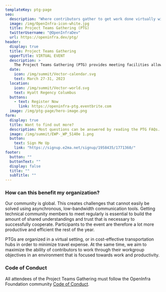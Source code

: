 ```yaml
---
templateKey: ptg-page
seo:
  description: "Where contributors gather to get work done virtually within OpenInfra Foundation-supported open source projects."
  image: /img/OpenInfra-icon-white.jpg
  title: Project Teams Gathering (PTG)
  twitterUsername: "@OpenInfraDev"
  url: https://openinfra.dev/ptg/
header:
  display: true
  title: Project Teams Gathering
  upperTitle: VIRTUAL EVENT
  description: >
    The Project Teams Gathering (PTG) provides meeting facilities allowing the various technical community groups working on open infrastructure projects to meet virtually, exchange and get work done in a productive, low-key setting. It lets those various groups discuss their priorities for the upcoming months, assign work items, iterate quickly on solutions for complex problems, and make fast progress on critical issues. The co-location of those various meetings, combined with the dynamic scheduling of the event, make it easy to get specific people in the same room to discuss a specific topic, or participate in multiple team meetings.
  date:
    icon: /img/summit/Vector-calendar.svg
    text: March 27-31, 2023
  location:
    icon: /img/summit/Vector-world.svg
    text: Hyatt Regency Columbus
  buttons:
    - text: Register Now
      link: https://openinfra-ptg.eventbrite.com
  image: /img/ptg-page/hero-image.png
form:
  display: true
  title: Want to find out more?
  description: Most questions can be answered by reading the PTG FAQs. Still more questions? Email ptg@openinfra.dev  or subscribe to our newsletter to be kept up to date with the latest about Project Teams Gathering.
  image: /img/summit/EWP-_WP_5140e 1.png
  button:
    text: Sign Me Up
    link: "https://signup.e2ma.net/signup/1958435/1771360/"
footer:
  button: ""
  buttonText: ""
  display: false
  title: ""
  subTitle: ""
---
```


### How can this benefit my organization?

Our community is global. This creates challenges that cannot easily be solved using asynchronous, low-bandwidth communication tools. Getting technical community members to meet regularly is essential to build the amount of shared understandings and trust that is necessary to successfully cooperate. Participants to the event are therefore a lot more productive and efficient the rest of the year.

PTGs are organized in a virtual setting, or in cost-effective transportation hubs in order to minimize travel expense. At the same time, we aim to maximize the ability of contributors to work through their workgroup objectives in an environment that is focused towards work and productivity.

### Code of Conduct

All attendees of the Project Teams Gathering must follow the OpenInfra Foundation community [Code of Conduct](/legal/code-of-conduct).

